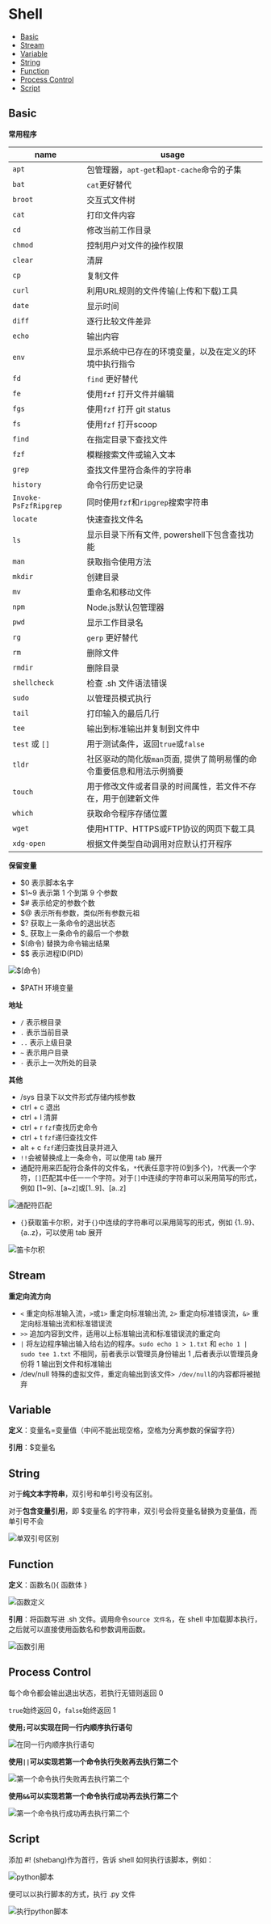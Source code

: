 # Shell

- [Basic](#basic)
- [Stream](#stream)
- [Variable](#variable)
- [String](#string)
- [Function](#function)
- [Process Control](#process-control)
- [Script](#script)


## Basic

**常用程序**

|name|usage|
|---|---|
|`apt`|包管理器，`apt-get`和`apt-cache`命令的子集|
|`bat`|`cat`更好替代|
|`broot`| 交互式文件树|
|`cat`|打印文件内容|
|`cd`|修改当前工作目录|
|`chmod`|控制用户对文件的操作权限
|`clear`|清屏|
|`cp`|复制文件|
|`curl`|利用URL规则的文件传输(上传和下载)工具|
|`date`|显示时间|
|`diff`|逐行比较文件差异|
|`echo`|输出内容|
|`env`|显示系统中已存在的环境变量，以及在定义的环境中执行指令|
|`fd`|`find` 更好替代|
|`fe`|使用`fzf` 打开文件并编辑|
|`fgs`|使用`fzf` 打开 git status|
|`fs`|使用`fzf` 打开scoop|
|`find`|在指定目录下查找文件|
|`fzf`|模糊搜索文件或输入文本|
|`grep`|查找文件里符合条件的字符串|
|`history`|命令行历史记录|
|`Invoke-PsFzfRipgrep`|同时使用`fzf`和`ripgrep`搜索字符串|
|`locate`|快速查找文件名|
|`ls`|显示目录下所有文件, powershell下包含查找功能|
|`man`|获取指令使用方法|
|`mkdir`|创建目录|
|`mv`|重命名和移动文件|
|`npm`|Node.js默认包管理器|
|`pwd`|显示工作目录名|
|`rg`|`gerp` 更好替代|
|`rm`|删除文件|
|`rmdir`| 删除目录|
|`shellcheck`|检查 .sh 文件语法错误|
|`sudo`|以管理员模式执行|
|`tail`|打印输入的最后几行|
|`tee`|输出到标准输出并复制到文件中|
|`test` 或 `[]`|用于测试条件，返回`true`或`false`|
|`tldr`|社区驱动的简化版`man`页面, 提供了简明易懂的命令重要信息和用法示例摘要|
|`touch`|用于修改文件或者目录的时间属性，若文件不存在，用于创建新文件|
|`which`|获取命令程序存储位置|
|`wget`|使用HTTP、HTTPS或FTP协议的网页下载工具|
|`xdg-open`|根据文件类型自动调用对应默认打开程序|


**保留变量**

* $0 表示脚本名字
* $1~9 表示第 1 个到第 9 个参数
* $# 表示给定的参数个数
* $@ 表示所有参数，类似所有参数元祖
* $? 获取上一条命令的退出状态
* $_ 获取上一条命令的最后一个参数
* $(命令) 替换为命令输出结果 
* $$ 表示进程ID(PID)

![$(命令)](img/%24(%E5%91%BD%E4%BB%A4).png)

* $PATH 环境变量

**地址**

* `/` 表示根目录
* `.` 表示当前目录
* `..` 表示上级目录
* `~` 表示用户目录
* `-` 表示上一次所处的目录


**其他**

* /sys 目录下以文件形式存储内核参数
* ctrl + c 退出
* ctrl + l 清屏
* ctrl + r `fzf`查找历史命令
* ctrl + t `fzf`递归查找文件
* alt + c `fzf`递归查找目录并进入
* `!!`会被替换成上一条命令，可以使用 tab 展开
* 通配符用来匹配符合条件的文件名，`*`代表任意字符(0到多个)，`?`代表一个字符，`[]`匹配其中任一一个字符。对于`[]`中连续的字符串可以采用简写的形式，例如 [1\~9]、[a~z]或[1..9]、[a..z]

![通配符匹配](img/%E9%80%9A%E9%85%8D%E7%AC%A6%E5%8C%B9%E9%85%8D.png)

* `{}`获取笛卡尔积，对于`{}`中连续的字符串可以采用简写的形式，例如 {1..9}、{a..z}，可以使用 tab 展开

![笛卡尔积](img/%E7%AC%9B%E5%8D%A1%E5%B0%94%E7%A7%AF.png)


## Stream

**重定向流方向**

* `<` 重定向标准输入流，`>`或`1>` 重定向标准输出流, `2>` 重定向标准错误流，`&>` 重定向标准输出流和标准错误流
* `>>` 追加内容到文件，适用以上标准输出流和标准错误流的重定向
* `|` 将左边程序输出输入给右边的程序。`sudo echo 1 > 1.txt` 和 `echo 1 | sudo tee 1.txt` 不相同，前者表示以管理员身份输出 1 ,后者表示以管理员身份将 1 输出到文件和标准输出
* /dev/null 特殊的虚拟文件，重定向输出到该文件`> /dev/null`的内容都将被抛弃
  
## Variable

**定义**：变量名=变量值（中间不能出现空格，空格为分离参数的保留字符）

**引用**：$变量名

## String

对于**纯文本字符串**，双引号和单引号没有区别。

对于**包含变量引用**，即 $变量名 的字符串，双引号会将变量名替换为变量值，而单引号不会

![单双引号区别](img/单双引号区别.png)

## Function

**定义**：函数名(){
    函数体
    }


![函数定义](img/%E5%87%BD%E6%95%B0%E5%AE%9A%E4%B9%89.png)

**引用**：将函数写进 .sh 文件。调用命令`source 文件名`，在 shell 中加载脚本执行，之后就可以直接使用函数名和参数调用函数。

![函数引用](img/%E5%87%BD%E6%95%B0%E5%BC%95%E7%94%A8.png)

## Process Control

每个命令都会输出退出状态，若执行无错则返回 0

`true`始终返回 0，`false`始终返回 1

**使用`;`可以实现在同一行内顺序执行语句**

![在同一行内顺序执行语句](img/%E5%9C%A8%E5%90%8C%E4%B8%80%E8%A1%8C%E5%86%85%E9%A1%BA%E5%BA%8F%E6%89%A7%E8%A1%8C%E8%AF%AD%E5%8F%A5.png)

**使用`||`可以实现若第一个命令执行失败再去执行第二个**

![第一个命令执行失败再去执行第二个](img/%E7%AC%AC%E4%B8%80%E4%B8%AA%E5%91%BD%E4%BB%A4%E6%89%A7%E8%A1%8C%E5%A4%B1%E8%B4%A5%E5%86%8D%E5%8E%BB%E6%89%A7%E8%A1%8C%E7%AC%AC%E4%BA%8C%E4%B8%AA.png)

**使用`&&`可以实现若第一个命令执行成功再去执行第二个**

![第一个命令执行成功再去执行第二个](img/%E7%AC%AC%E4%B8%80%E4%B8%AA%E5%91%BD%E4%BB%A4%E6%89%A7%E8%A1%8C%E6%88%90%E5%8A%9F%E5%86%8D%E5%8E%BB%E6%89%A7%E8%A1%8C%E7%AC%AC%E4%BA%8C%E4%B8%AA.png)

## Script

添加 #! (shebang)作为首行，告诉 shell 如何执行该脚本，例如：

![python脚本](img/python%E8%84%9A%E6%9C%AC.png)

便可以以执行脚本的方式，执行 .py 文件

![执行python脚本](img/%E6%89%A7%E8%A1%8Cpython%E8%84%9A%E6%9C%AC.png)

